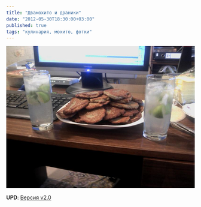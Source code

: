 ```yaml
---
title: "Двамохито и драники"
date: "2012-05-30T18:30:00+03:00"
published: true
tags: "кулинария, мохито, фотки"
---
```


![Двамохито и драники](/images/photos/two-mojito.jpg "Двамохито и драники")

**UPD**: [Версия v2.0](/post/twomojito2)